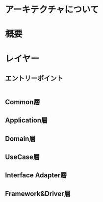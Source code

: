 # アーキテクチャについて

# 概要

# レイヤー

## エントリーポイント

```

```

## Common層

## Application層

## Domain層

## UseCase層

## Interface Adapter層

## Framework&Driver層
